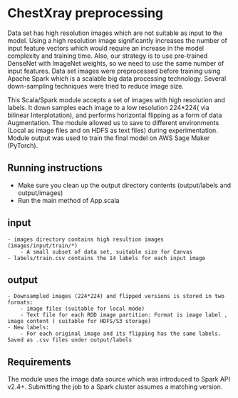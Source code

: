 # ChestXray preprocessing

 Data set has high resolution images which are not suitable as input to the model. Using a high resolution image
 significantly increases the number of input feature vectors which would require an increase in the model complexity
 and training time. Also, our strategy is to use pre-trained DenseNet with ImageNet weights, so we need to use the
 same number of input features. Data set images were preprocessed before training using Apache Spark which is a
 scalable big data processing technology. Several down-sampling techniques were tried to reduce image size. 
 
 This Scala/Spark module accepts a set of images with high resolution and labels. It down samples each image to a low resolution 224*224( via bilinear Interplotation), and performs horizontal flipping as a form of data Augmentation. 
 The module allowed us to save to different environments (Local as image files and on HDFS as text files) during experimentation. 
 Module output was used to train the final model on AWS Sage Maker (PyTorch).

## Running instructions

- Make sure you clean up the output directory contents (output/labels and output/images)
- Run the main method of App.scala

## input
    - images directory contains high resultion images (images/input/train/*)
        - A small subset of data set, suitable size for Canvas   
    - labels/train.csv contains the 14 labels for each input image
    
## output 
    - Downsampled images (224*224) and flipped versions is stored in two formats:
        - image files (suitable for local mode)
        - Text file for each RDD image partition: Format is image label , image content ( suitable for HDFS/S3 storage)
    - New labels:
        - For each original image and its flipping has the same labels. Saved as .csv files under output/labels
        

## Requirements
The module uses the image data source which was introduced to Spark API v2.4+. Submitting the job to a Spark cluster assumes a matching version.